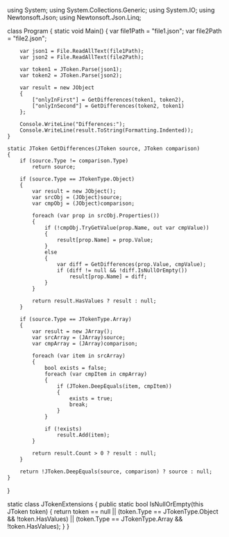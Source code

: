 using System;
using System.Collections.Generic;
using System.IO;
using Newtonsoft.Json;
using Newtonsoft.Json.Linq;

class Program
{
    static void Main()
    {
        var file1Path = "file1.json";
        var file2Path = "file2.json";

        var json1 = File.ReadAllText(file1Path);
        var json2 = File.ReadAllText(file2Path);

        var token1 = JToken.Parse(json1);
        var token2 = JToken.Parse(json2);

        var result = new JObject
        {
            ["onlyInFirst"] = GetDifferences(token1, token2),
            ["onlyInSecond"] = GetDifferences(token2, token1)
        };

        Console.WriteLine("Differences:");
        Console.WriteLine(result.ToString(Formatting.Indented));
    }

    static JToken GetDifferences(JToken source, JToken comparison)
    {
        if (source.Type != comparison.Type)
            return source;

        if (source.Type == JTokenType.Object)
        {
            var result = new JObject();
            var srcObj = (JObject)source;
            var cmpObj = (JObject)comparison;

            foreach (var prop in srcObj.Properties())
            {
                if (!cmpObj.TryGetValue(prop.Name, out var cmpValue))
                {
                    result[prop.Name] = prop.Value;
                }
                else
                {
                    var diff = GetDifferences(prop.Value, cmpValue);
                    if (diff != null && !diff.IsNullOrEmpty())
                        result[prop.Name] = diff;
                }
            }

            return result.HasValues ? result : null;
        }

        if (source.Type == JTokenType.Array)
        {
            var result = new JArray();
            var srcArray = (JArray)source;
            var cmpArray = (JArray)comparison;

            foreach (var item in srcArray)
            {
                bool exists = false;
                foreach (var cmpItem in cmpArray)
                {
                    if (JToken.DeepEquals(item, cmpItem))
                    {
                        exists = true;
                        break;
                    }
                }

                if (!exists)
                    result.Add(item);
            }

            return result.Count > 0 ? result : null;
        }

        return !JToken.DeepEquals(source, comparison) ? source : null;
    }
}

static class JTokenExtensions
{
    public static bool IsNullOrEmpty(this JToken token)
    {
        return token == null ||
               (token.Type == JTokenType.Object && !token.HasValues) ||
               (token.Type == JTokenType.Array && !token.HasValues);
    }
}
